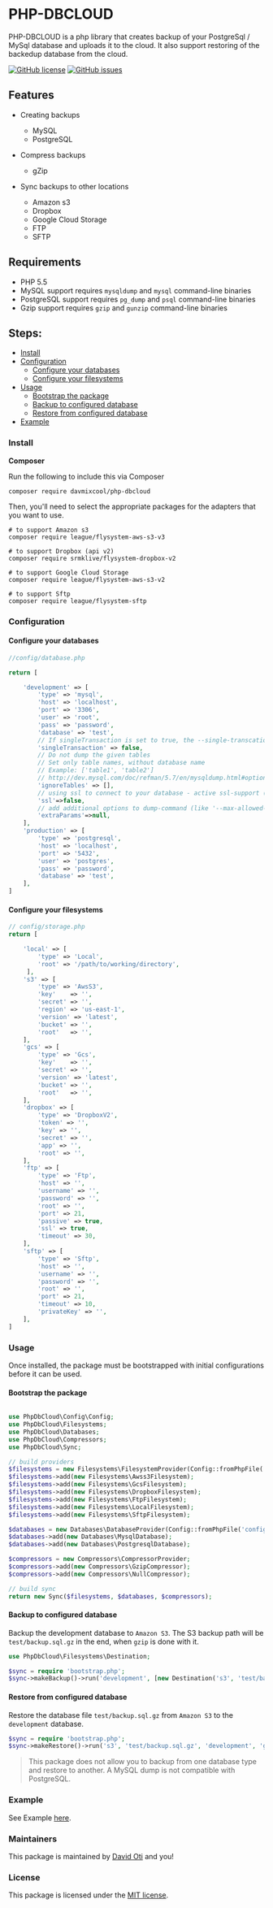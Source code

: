 # PHP-DBCLOUD

PHP-DBCLOUD is a php library that creates backup of your PostgreSql / MySql database and uploads it to the cloud. It also support restoring of the backedup database from the cloud.


[![GitHub license](https://img.shields.io/github/license/davmixcool/php-dbcloud.svg)](https://github.com/davmixcool/php-dbcloud/blob/master/LICENSE) 
[![GitHub issues](https://img.shields.io/github/issues/davmixcool/php-dbcloud.svg)](https://github.com/davmixcool/php-dbcloud/issues)

## Features

* Creating backups
 	* MySQL
 	* PostgreSQL

* Compress backups
 	* gZip

* Sync backups to other locations
 	* Amazon s3
 	* Dropbox
	* Google Cloud Storage
 	* FTP
 	* SFTP

## Requirements

- PHP 5.5
- MySQL support requires `mysqldump` and `mysql` command-line binaries
- PostgreSQL support requires `pg_dump` and `psql` command-line binaries
- Gzip support requires `gzip` and `gunzip` command-line binaries

## Steps:

* [Install](#install)
* [Configuration](#configuration)
	* [Configure your databases](#configure-your-databases)
	* [Configure your filesystems](#configure-your-filesystems)
* [Usage](#usage)
	* [Bootstrap the package](#bootstrap-the-package)
	* [Backup to configured database](#backup-to-configured-database)
	* [Restore from configured database](#restore-from-configured-database)
* [Example](#example)

### Install

**Composer**

Run the following to include this via Composer

```shell
composer require davmixcool/php-dbcloud
```

Then, you'll need to select the appropriate packages for the adapters that you want to use.

```shell
# to support Amazon s3
composer require league/flysystem-aws-s3-v3

# to support Dropbox (api v2)
composer require srmklive/flysystem-dropbox-v2

# to support Google Cloud Storage
composer require league/flysystem-aws-s3-v2

# to support Sftp
composer require league/flysystem-sftp
```

### Configuration

#### Configure your databases

```php
//config/database.php

return [

    'development' => [
        'type' => 'mysql',
        'host' => 'localhost',
        'port' => '3306',
        'user' => 'root',
        'pass' => 'password',
        'database' => 'test',
        // If singleTransaction is set to true, the --single-transcation flag will be set.
        'singleTransaction' => false,
        // Do not dump the given tables
        // Set only table names, without database name
        // Example: ['table1', 'table2']
        // http://dev.mysql.com/doc/refman/5.7/en/mysqldump.html#option_mysqldump_ignore-table
        'ignoreTables' => [],
        // using ssl to connect to your database - active ssl-support (mysql only):
        'ssl'=>false,
        // add additional options to dump-command (like '--max-allowed-packet')
        'extraParams'=>null,
    ],
    'production' => [
        'type' => 'postgresql',
        'host' => 'localhost',
        'port' => '5432',
        'user' => 'postgres',
        'pass' => 'password',
        'database' => 'test',
    ],
]
```


#### Configure your filesystems

```php
// config/storage.php
return [

    'local' => [
        'type' => 'Local',
        'root' => '/path/to/working/directory',
     ],
    's3' => [
        'type' => 'AwsS3',
        'key'    => '',
        'secret' => '',
        'region' => 'us-east-1',
        'version' => 'latest',
        'bucket' => '',
        'root'   => '',
    ],
    'gcs' => [
        'type' => 'Gcs',
        'key'    => '',
        'secret' => '',
        'version' => 'latest',
        'bucket' => '',
        'root'   => '',
    ],
    'dropbox' => [
        'type' => 'DropboxV2',
        'token' => '',
        'key' => '',
        'secret' => '',
        'app' => '',
        'root' => '',
    ],
    'ftp' => [
        'type' => 'Ftp',
        'host' => '',
        'username' => '',
        'password' => '',
        'root' => '',
        'port' => 21,
        'passive' => true,
        'ssl' => true,
        'timeout' => 30,
    ],
    'sftp' => [
        'type' => 'Sftp',
        'host' => '',
        'username' => '',
        'password' => '',
        'root' => '',
        'port' => 21,
        'timeout' => 10,
        'privateKey' => '',
    ],
]
```


### Usage

Once installed, the package must be bootstrapped with initial configurations before it can be used. 

#### Bootstrap the package

```php

use PhpDbCloud\Config\Config;
use PhpDbCloud\Filesystems;
use PhpDbCloud\Databases;
use PhpDbCloud\Compressors;
use PhpDbCloud\Sync;

// build providers
$filesystems = new Filesystems\FilesystemProvider(Config::fromPhpFile('config/storage.php'));
$filesystems->add(new Filesystems\Awss3Filesystem); 
$filesystems->add(new Filesystems\GcsFilesystem); 
$filesystems->add(new Filesystems\DropboxFilesystem); 
$filesystems->add(new Filesystems\FtpFilesystem); 
$filesystems->add(new Filesystems\LocalFilesystem);
$filesystems->add(new Filesystems\SftpFilesystem); 

$databases = new Databases\DatabaseProvider(Config::fromPhpFile('config/database.php'));
$databases->add(new Databases\MysqlDatabase);
$databases->add(new Databases\PostgresqlDatabase);

$compressors = new Compressors\CompressorProvider;
$compressors->add(new Compressors\GzipCompressor);
$compressors->add(new Compressors\NullCompressor);

// build sync
return new Sync($filesystems, $databases, $compressors);

```

#### Backup to configured database

Backup the development database to `Amazon S3`. The S3 backup path will be `test/backup.sql.gz` in the end, when `gzip` is done with it.


```php
use PhpDbCloud\Filesystems\Destination;

$sync = require 'bootstrap.php';
$sync->makeBackup()->run('development', [new Destination('s3', 'test/backup.sql')], 'gzip');
```

#### Restore from configured database

Restore the database file `test/backup.sql.gz` from `Amazon S3` to the `development` database.

```php
$sync = require 'bootstrap.php';
$sync->makeRestore()->run('s3', 'test/backup.sql.gz', 'development', 'gzip');
```

> This package does not allow you to backup from one database type and restore to another. A MySQL dump is not compatible with PostgreSQL.


### Example

See Example [here](https://github.com/davmixcool/php-dbcloud/tree/master/example).


### Maintainers

This package is maintained by [David Oti](http://fb.me/davmixcool) and you!

### License

This package is licensed under the [MIT license](https://github.com/davmixcool/php-dbcloud/blob/master/LICENSE).
